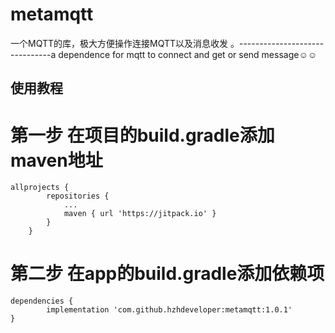 # metamqtt
一个MQTT的库，极大方便操作连接MQTT以及消息收发 。-------------------------------a dependence for mqtt to connect and get or send message☺☺

## 使用教程
# 第一步 在项目的build.gradle添加maven地址
```
allprojects {
		repositories {
			...
			maven { url 'https://jitpack.io' }
		}
	}
```
# 第二步 在app的build.gradle添加依赖项
```
dependencies {
	    implementation 'com.github.hzhdeveloper:metamqtt:1.0.1'
}
```
